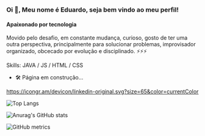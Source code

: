 ### Oi 🤙, Meu nome é Eduardo, seja bem vindo ao meu perfil!
#### Apaixonado por tecnologia 
Movido pelo desafio, em constante mudança, curioso, gosto de ter uma outra perspectiva, principalmente para solucionar problemas, improvisador organizado, obcecado por evolução e disciplinado. 
⚡⚡⚡

Skills: JAVA / JS / HTML / CSS

- 🛠 Página em construção...


https://icongr.am/devicon/linkedin-original.svg?size=65&color=currentColor

![Top Langs](https://github-readme-stats.vercel.app/api/top-langs/?username=EduardoRDA&theme=dark)

![Anurag's GitHub stats](https://github-readme-stats.vercel.app/api?username=EduardoRDA&theme=dark)

![GitHub metrics](https://metrics.lecoq.io/api?username=EduardoRDA&theme=dark)  




